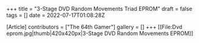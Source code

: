 +++
title = "3-Stage DVD Random Movements Triad EPROM"
draft = false
tags = []
date = 2022-07-17T01:08:28Z

[Article]
contributors = ["The 64th Gamer"]
gallery = []
+++
[[File:Dvd eprom.jpg|thumb|420x420px|3-Stage DVD Random Movements EPROM]]